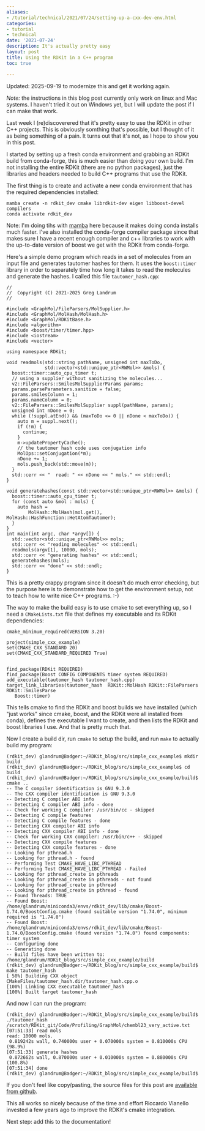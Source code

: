 ```yaml
---
aliases:
- /tutorial/technical/2021/07/24/setting-up-a-cxx-dev-env.html
categories:
- tutorial
- technical
date: '2021-07-24'
description: It's actually pretty easy
layout: post
title: Using the RDKit in a C++ program
toc: true

---
```

Updated: 2025-09-19 to modernize this and get it working again.


*Note:* the instructions in this blog post currently only work on linux and Mac systems.
I haven't tried it out on Windows yet, but I will update the post if I can make that work.

Last week I (re)discoverered that it's pretty easy to use the RDKit in other C++
projects. This is obviously somthing that's possible, but I thought of it as
being something of a pain. It turns out that it's not, as I hope to show you in
this post.

I started by setting up a fresh conda environment and grabbing an RDKit build
from conda-forge, this is much easier than doing your own build. I'm not
installing the entire RDKit (there are no python packages), just the libraries
and headers needed to build C++ programs that use the RDKit.

The first thing is to create and activate a new conda environment that has the
required dependencies installed:
```
mamba create -n rdkit_dev cmake librdkit-dev eigen libboost-devel compilers
conda activate rdkit_dev
```
Note: I'm doing tihs with [mamba](https://github.com/mamba-org/mamba) here
because it makes doing conda installs much faster. I've also installed the
conda-forge compiler package since that makes sure I have a recent enough
compiler and c++ libraries to work with the up-to-date version of boost we get
with the RDKit from conda-forge.


Here's a simple demo program which reads in a set of molecules from an input
file and generates tautomer hashes for them. It uses the `boost::timer` library
in order to separately time how long it takes to read the molecules and generate
the hashes. I called this file `tautomer_hash.cpp`:
```
//
//  Copyright (C) 2021-2025 Greg Landrum
//

#include <GraphMol/FileParsers/MolSupplier.h>
#include <GraphMol/MolHash/MolHash.h>
#include <GraphMol/RDKitBase.h>
#include <algorithm>
#include <boost/timer/timer.hpp>
#include <iostream>
#include <vector>

using namespace RDKit;

void readmols(std::string pathName, unsigned int maxToDo,
              std::vector<std::unique_ptr<RWMol>> &mols) {
  boost::timer::auto_cpu_timer t;
  // using a supplier without sanitizing the molecules...
  v2::FileParsers::SmilesMolSupplierParams params;
  params.parseParameters.sanitize = false;
  params.smilesColumn = 1;
  params.nameColumn = 0;
  v2::FileParsers::SmilesMolSupplier suppl(pathName, params);
  unsigned int nDone = 0;
  while (!suppl.atEnd() && (maxToDo <= 0 || nDone < maxToDo)) {
    auto m = suppl.next();
    if (!m) {
      continue;
    }
    m->updatePropertyCache();
    // the tautomer hash code uses conjugation info
    MolOps::setConjugation(*m);
    nDone += 1;
    mols.push_back(std::move(m));
  }
  std::cerr << "  read: " << nDone << " mols." << std::endl;
}

void generatehashes(const std::vector<std::unique_ptr<RWMol>> &mols) {
  boost::timer::auto_cpu_timer t;
  for (const auto &mol : mols) {
    auto hash =
        MolHash::MolHash(mol.get(), MolHash::HashFunction::HetAtomTautomer);
  }
}
int main(int argc, char *argv[]) {
  std::vector<std::unique_ptr<RWMol>> mols;
  std::cerr << "reading molecules" << std::endl;
  readmols(argv[1], 10000, mols);
  std::cerr << "generating hashes" << std::endl;
  generatehashes(mols);
  std::cerr << "done" << std::endl;
}
```
This is a pretty crappy program since it doesn't do much error checking, but the
purpose here is to demonstrate how to get the environment setup, not to teach
how to write nice C++ programs. :-)

The way to make the build easy is to use cmake to set everything up, so I need a
`CMakeLists.txt` file that defines my executable and its RDKit dependencies:
```
cmake_minimum_required(VERSION 3.20)

project(simple_cxx_example)
set(CMAKE_CXX_STANDARD 20)
set(CMAKE_CXX_STANDARD_REQUIRED True)


find_package(RDKit REQUIRED)
find_package(Boost CONFIG COMPONENTS timer system REQUIRED)
add_executable(tautomer_hash tautomer_hash.cpp)
target_link_libraries(tautomer_hash  RDKit::MolHash RDKit::FileParsers RDKit::SmilesParse
   Boost::timer)
```
This tells cmake to find the RDKit and boost builds we have installed (which
"just works" since cmake, boost, and the RDKit were all installed from conda),
defines the executable I want to create, and then lists the RDKit and boost
libraries I use. And that is pretty much that.

Now I create a build dir, run `cmake` to setup the build, and run `make` to actually
build my program:
```
(rdkit_dev) glandrum@Badger:~/RDKit_blog/src/simple_cxx_example$ mkdir build
(rdkit_dev) glandrum@Badger:~/RDKit_blog/src/simple_cxx_example$ cd build
(rdkit_dev) glandrum@Badger:~/RDKit_blog/src/simple_cxx_example/build$ cmake ..
-- The C compiler identification is GNU 9.3.0
-- The CXX compiler identification is GNU 9.3.0
-- Detecting C compiler ABI info
-- Detecting C compiler ABI info - done
-- Check for working C compiler: /usr/bin/cc - skipped
-- Detecting C compile features
-- Detecting C compile features - done
-- Detecting CXX compiler ABI info
-- Detecting CXX compiler ABI info - done
-- Check for working CXX compiler: /usr/bin/c++ - skipped
-- Detecting CXX compile features
-- Detecting CXX compile features - done
-- Looking for pthread.h
-- Looking for pthread.h - found
-- Performing Test CMAKE_HAVE_LIBC_PTHREAD
-- Performing Test CMAKE_HAVE_LIBC_PTHREAD - Failed
-- Looking for pthread_create in pthreads
-- Looking for pthread_create in pthreads - not found
-- Looking for pthread_create in pthread
-- Looking for pthread_create in pthread - found
-- Found Threads: TRUE  
-- Found Boost: /home/glandrum/miniconda3/envs/rdkit_dev/lib/cmake/Boost-1.74.0/BoostConfig.cmake (found suitable version "1.74.0", minimum required is "1.74.0")  
-- Found Boost: /home/glandrum/miniconda3/envs/rdkit_dev/lib/cmake/Boost-1.74.0/BoostConfig.cmake (found version "1.74.0") found components: timer system 
-- Configuring done
-- Generating done
-- Build files have been written to: /home/glandrum/RDKit_blog/src/simple_cxx_example/build
(rdkit_dev) glandrum@Badger:~/RDKit_blog/src/simple_cxx_example/build$ make tautomer_hash
[ 50%] Building CXX object CMakeFiles/tautomer_hash.dir/tautomer_hash.cpp.o
[100%] Linking CXX executable tautomer_hash
[100%] Built target tautomer_hash
```
And now I can run the program:
```
(rdkit_dev) glandrum@Badger:~/RDKit_blog/src/simple_cxx_example/build$ ./tautomer_hash /scratch/RDKit_git/Code/Profiling/GraphMol/chembl23_very_active.txt
[07:51:33] read mols
read: 10000 mols.
 0.819242s wall, 0.740000s user + 0.070000s system = 0.810000s CPU (98.9%)
[07:51:33] generate hashes
 0.872662s wall, 0.870000s user + 0.010000s system = 0.880000s CPU (100.8%)
[07:51:34] done 
(rdkit_dev) glandrum@Badger:~/RDKit_blog/src/simple_cxx_example/build$ 
```

If you don't feel like copy/pasting, the source files for this post are [available from github](https://github.com/greglandrum/rdkit_blog/tree/master/src/simple_cxx_example). 

This all works so nicely because of the time and effort Riccardo Vianello invested a few years ago to improve the RDKit's cmake integration.

Next step: add this to the documentation! 
